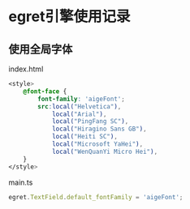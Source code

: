 # egret引擎使用记录

## 使用全局字体

index.html

``` css
<style>
    @font-face {
        font-family: 'aigeFont';
        src:local("Helvetica"),
            local("Arial"),
            local("PingFang SC"),
            local("Hiragino Sans GB"),
            local("Heiti SC"),
            local("Microsoft YaHei"),
            local("WenQuanYi Micro Hei"),
    }
</style>
```

main.ts

``` typescript
egret.TextField.default_fontFamily = 'aigeFont';
```
